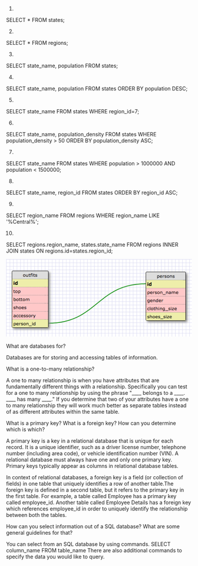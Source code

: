 1.
SELECT * FROM states;

2.
SELECT * FROM regions;

3.
SELECT state_name, population FROM states;

4.
SELECT state_name, population
FROM states
ORDER BY population DESC;

5.
SELECT state_name FROM states
WHERE region_id=7;

6.
SELECT state_name, population_density FROM states
WHERE population_density > 50
ORDER BY population_density ASC;

7.
SELECT state_name FROM states
WHERE population > 1000000
AND population < 1500000;

8.
SELECT state_name, region_id FROM states
ORDER BY region_id ASC;

9.
SELECT region_name FROM regions
WHERE region_name LIKE '%Central%';

10.
SELECT regions.region_name, states.state_name FROM regions
INNER JOIN states
ON regions.id=states.region_id;

![Release 6](schema_design.png)

What are databases for?

Databases are for storing and accessing tables of information.

What is a one-to-many relationship?

A one to many relationship is when you have attributes that are fundamentally different things with a relationship. Specifically you can test for a one to many relationship by using the phrase "____ belongs to a ____. ____ has many ____." If you determine that two of your attributes have a one to many relationship they will work much better as separate tables instead of as different attributes within the same table.


What is a primary key? What is a foreign key? How can you determine which is which?

A primary key is a key in a relational database that is unique for each record. It is a unique identifier, such as a driver license number, telephone number (including area code), or vehicle identification number (VIN). A relational database must always have one and only one primary key. Primary keys typically appear as columns in relational database tables.

In context of relational databases, a foreign key is a field (or collection of fields) in one table that uniquely identifies a row of another table.The foreign key is defined in a second table, but it refers to the primary key in the first table. For example, a table called Employee has a primary key called employee_id. Another table called Employee Details has a foreign key which references employee_id in order to uniquely identify the relationship between both the tables.

How can you select information out of a SQL database? What are some general guidelines for that?

You can select from an SQL database by using commands. SELECT column_name FROM table_name There are also additional commands to specify the data you would like to query.